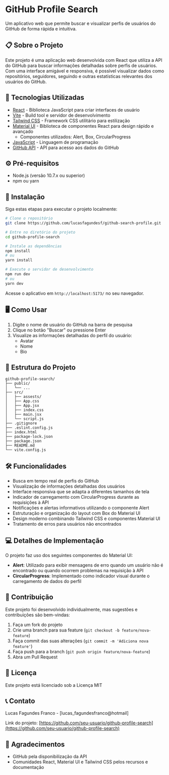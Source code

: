 # GitHub Profile Search

Um aplicativo web que permite buscar e visualizar perfis de usuários do GitHub de forma rápida e intuitiva.

## 📋 Sobre o Projeto

Este projeto é uma aplicação web desenvolvida com React que utiliza a API do GitHub para buscar informações detalhadas sobre perfis de usuários. Com uma interface amigável e responsiva, é possível visualizar dados como repositórios, seguidores, seguindo e outras estatísticas relevantes dos usuários do GitHub.

## 🚀 Tecnologias Utilizadas

- [React](https://reactjs.org/) - Biblioteca JavaScript para criar interfaces de usuário
- [Vite](https://vitejs.dev/) - Build tool e servidor de desenvolvimento
- [Tailwind CSS](https://tailwindcss.com/) - Framework CSS utilitário para estilização
- [Material UI](https://mui.com/) - Biblioteca de componentes React para design rápido e avançado
  - Componentes utilizados: Alert, Box, CircularProgress
- [JavaScript](https://developer.mozilla.org/en-US/docs/Web/JavaScript) - Linguagem de programação
- [GitHub API](https://docs.github.com/en/rest) - API para acesso aos dados do GitHub

## ⚙️ Pré-requisitos

- Node.js (versão 10.7.x ou superior)
- npm ou yarn

## 🔧 Instalação

Siga estas etapas para executar o projeto localmente:

```bash
# Clone o repositório
git clone https://github.com/lucasfagundesf/github-search-profile.git

# Entre no diretório do projeto
cd github-profile-search

# Instale as dependências
npm install
# ou
yarn install

# Execute o servidor de desenvolvimento
npm run dev
# ou
yarn dev
```

Acesse o aplicativo em `http://localhost:5173/` no seu navegador.

## 🖥️ Como Usar

1. Digite o nome de usuário do GitHub na barra de pesquisa
2. Clique no botão "Buscar" ou pressione Enter
3. Visualize as informações detalhadas do perfil do usuário:
   - Avatar
   - Nome 
   - Bio 

## 📂 Estrutura do Projeto

```
github-profile-search/
├── public/
│   └── ...
├── src/
│   ├── assests/
│   ├── App.css
│   ├── App.jsx
│   ├── index.css
│   ├── main.jsx
│   └── script.js
├── .gitignore
├── .eslint.config.js
├── index.html
├── package-lock.json
├── package.json
├── README.md
└── vite.config.js
```

## 🛠️ Funcionalidades

- Busca em tempo real de perfis do GitHub
- Visualização de informações detalhadas dos usuários
- Interface responsiva que se adapta a diferentes tamanhos de tela
- Indicador de carregamento com CircularProgress durante as requisições à API
- Notificações e alertas informativos utilizando o componente Alert
- Estruturação e organização do layout com Box do Material UI
- Design moderno combinando Tailwind CSS e componentes Material UI
- Tratamento de erros para usuários não encontrados

## 💻 Detalhes de Implementação

O projeto faz uso dos seguintes componentes do Material UI:
- **Alert**: Utilizado para exibir mensagens de erro quando um usuário não é encontrado ou quando ocorrem problemas na requisição à API
- **CircularProgress**: Implementado como indicador visual durante o carregamento de dados do perfil

## 🤝 Contribuição

Este projeto foi desenvolvido individualmente, mas sugestões e contribuições são bem-vindas:

1. Faça um fork do projeto
2. Crie uma branch para sua feature (`git checkout -b feature/nova-feature`)
3. Faça commit das suas alterações (`git commit -m 'Adiciona nova feature'`)
4. Faça push para a branch (`git push origin feature/nova-feature`)
5. Abra um Pull Request

## 📄 Licença

Este projeto está licenciado sob a Licença MIT 

## 📞 Contato

Lucas Fagundes Franco - [lucas_fagundesfranco@hotmail]

Link do projeto: [https://github.com/seu-usuario/github-profile-search](https://github.com/seu-usuario/github-profile-search)

## 🙏 Agradecimentos

- GitHub pela disponibilização da API
- Comunidades React, Material UI e Tailwind CSS pelos recursos e documentação
